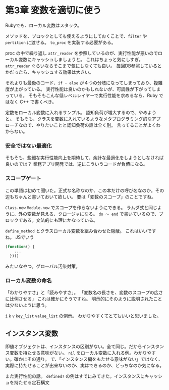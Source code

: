 # 第3章 変数を適切に使う

Rubyでも、ローカル変数はスタック。

メソッドを、ブロックとしても使えるようにしておくことで、`filter` や `pertition` に渡せる。
`to_proc` を実装する必要がある。

proc の中で繰り返し `attr_reader` を参照しているのが、実行性能が悪いのでローカル変数にキャッシュしましょうと。
これはちょっと気にしすぎ。`attr_reader` ぐらいならそこまで気にしなくても良い。
毎回DB参照しているとかだったら、キャッシュする効果は大きい。

それよりも最後のコード、`if - else` が４つの分岐になってしまっており、複雑度が上がっている。
実行性能は良いのかもしれないが、可読性が下がってしまっている。
そもそもこんな低レベルレイヤーで実行性能を求めるなら、Ruby ではなく C++ で書くべき。

定数をローカル変数に入れるサンプル。
認知負荷が増大するので、やめようと。
そもそも、クラスを変数に入れているようなメタプログラミング的なアプローチなので、やりたいことと認知負荷の話は全く別。
言ってることがよくわからない。

### 安全ではない最適化

そもそも、些細な実行性能向上を期待して、余計な最適化をしようとしなければ良いのでは？
業務アプリ開発では、逆にこういうコードが負債になる。

### スコープゲート

この単語は初めて聞いた。正式な名称なのか、この本だけの呼び名なのか。その辺もちゃんと書いておいて欲しい。
要は「変数のスコープ」のことですね。

`Class.new` `Module.new` でスコープを作らないようにできる。
ラムダ式と同じように、外の変数が見える、クロージャになる。
`do 〜 end` で書いているので、ブロックである。文法的にも理にかなっている。

`define_method` とクラスローカル変数を組み合わせた隠蔽。
これはいいですね。
JSでいう
```js
(function() {
    ...
  })()
```
みたいなやつ。グローバル汚染対策。

### ローカル変数の命名

「わかりやすさ」と「読みやすさ」。
「変数名の長さを、変数のスコープの広さに比例させる」
これは確かにそうですね。
明示的にそのように説明されたことは少ないように思う。

`i` `k` `v`
`key_list` `value_list` の例示。
わかりやすくてとてもいいと思いました。

## インスタンス変数

即値オブジェクトは、インスタンスの区別がない。全て同じ。だからインスタンス変数を持たせる意味がない。
`nil` をローカル変数に入れる例。わかりやすい。確かにその通り。
で、「インスタンス編をもたせる意味がない」ではなく、実際に持たせることが出来ないのか、実はできるのか、どっちなのか気になる。

また実行性能の話。
`defined?` の例はすでにみてきた。インスタンスにキャッシュを持たせる定石構文



